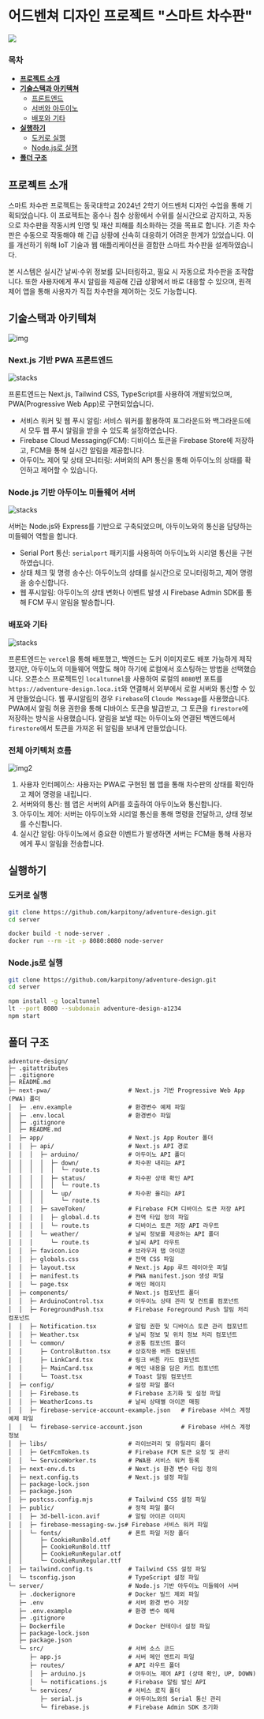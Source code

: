 # 어드벤쳐 디자인 프로젝트 "스마트 차수판"

<img src="/img/screenshot01.png"/>

### 목차
- [**프로젝트 소개**](#프로젝트-소개)
- [**기술스택과 아키텍쳐**](#기술스택과-아키텍쳐)
   - [프론트엔드](#프론트엔드)
   - [서버와 아두이노](#서버와-아두이노)
   - [배포와 기타](#배포와-기타)
- [**실행하기**](#실행하기)
   - [도커로 실행](#도커로-실행)
   - [Node.js로 실행](#nodejs로-실행)
- [**폴더 구조**](#폴더-구조)

## 프로젝트 소개
스마트 차수판 프로젝트는 동국대학교 2024년 2학기 어드벤처 디자인 수업을 통해 기획되었습니다. 이 프로젝트는 홍수나 침수 상황에서 수위를 실시간으로 감지하고, 자동으로 차수판을 작동시켜 인명 및 재산 피해를 최소화하는 것을 목표로 합니다. 기존 차수판은 수동으로 작동해야 해 긴급 상황에 신속히 대응하기 어려운 한계가 있었습니다. 이를 개선하기 위해 IoT 기술과 웹 애플리케이션을 결합한 스마트 차수판을 설계하였습니다.

본 시스템은 실시간 날씨·수위 정보를 모니터링하고, 필요 시 자동으로 차수판을 조작합니다. 또한 사용자에게 푸시 알림을 제공해 긴급 상황에서 바로 대응할 수 있으며, 원격 제어 앱을 통해 사용자가 직접 차수판을 제어하는 것도 가능합니다.

## 기술스택과 아키텍쳐
![img](/img/architecture.png)

### Next.js 기반 PWA 프론트엔드
![stacks](https://go-skill-icons.vercel.app/api/icons?i=nextjs,tailwindcss,typescript)

프론트엔드는 Next.js, Tailwind CSS, TypeScript를 사용하여 개발되었으며, PWA(Progressive Web App)로 구현되었습니다.
- 서비스 워커 및 웹 푸시 알림: 서비스 워커를 활용하여 포그라운드와 백그라운드에서 모두 웹 푸시 알림을 받을 수 있도록 설정하였습니다.
- Firebase Cloud Messaging(FCM): 디바이스 토큰을 Firebase Store에 저장하고, FCM을 통해 실시간 알림을 제공합니다.
- 아두이노 제어 및 상태 모니터링: 서버와의 API 통신을 통해 아두이노의 상태를 확인하고 제어할 수 있습니다.

### Node.js 기반 아두이노 미들웨어 서버
![stacks](https://go-skill-icons.vercel.app/api/icons?i=javascript,nodejs,express,arduino)

서버는 Node.js와 Express를 기반으로 구축되었으며, 아두이노와의 통신을 담당하는 미들웨어 역할을 합니다.
- Serial Port 통신: `serialport` 패키지를 사용하여 아두이노와 시리얼 통신을 구현하였습니다.
- 상태 체크 및 명령 송수신: 아두이노의 상태를 실시간으로 모니터링하고, 제어 명령을 송수신합니다.
- 웹 푸시알림: 아두이노의 상태 변화나 이벤트 발생 시 Firebase Admin SDK를 통해 FCM 푸시 알림을 발송합니다.

### 배포와 기타
![stacks](https://go-skill-icons.vercel.app/api/icons?i=vercel,docker,firebase)

프론트엔드는 `vercel`을 통해 배포했고, 백엔드는 도커 이미지로도 배포 가능하게 제작했지만, 아두이노의 미들웨어 역할도 해야 하기에 로컬에서 호스팅하는 방법을 선택했습니다. 오픈소스 프로젝트인 `localtunnel`을 사용하여 로컬의 `8080`번 포트를 `https://adventure-design.loca.it`와 연결해서 외부에서 로컬 서버와 통신할 수 있게 만들었습니다. 웹 푸시알림의 경우 `Firebase`의 `Cloude Message`를 사용했습니다. PWA에서 알림 허용 권한을 통해 디바이스 토큰을 발급받고, 그 토큰을 `firestore`에 저장하는 방식을 사용했습니다. 알림을 보낼 때는 아두이노와 연결된 백엔드에서 `firestore`에서 토큰을 가져온 뒤 알림을 보내게 만들었습니다.

### 전체 아키텍처 흐름

![img2](/img/architecture2.png)

1. 사용자 인터페이스: 사용자는 PWA로 구현된 웹 앱을 통해 차수판의 상태를 확인하고 제어 명령을 내립니다.
2. 서버와의 통신: 웹 앱은 서버의 API를 호출하여 아두이노와 통신합니다.
3. 아두이노 제어: 서버는 아두이노와 시리얼 통신을 통해 명령을 전달하고, 상태 정보를 수신합니다.
4. 실시간 알림: 아두이노에서 중요한 이벤트가 발생하면 서버는 FCM을 통해 사용자에게 푸시 알림을 전송합니다.

## 실행하기

### 도커로 실행
```sh
git clone https://github.com/karpitony/adventure-design.git
cd server

docker build -t node-server .
docker run --rm -it -p 8080:8080 node-server
```

### Node.js로 실행
```sh
git clone https://github.com/karpitony/adventure-design.git
cd server

npm install -g localtunnel
lt --port 8080 --subdomain adventure-design-a1234
npm start
```

## 폴더 구조
```
adventure-design/
├─ .gitattributes
├─ .gitignore
├─ README.md
├─ next-pwa/                      # Next.js 기반 Progressive Web App (PWA) 폴더
│  ├─ .env.example                # 환경변수 예제 파일
│  ├─ .env.local                  # 환경변수 파일
│  ├─ .gitignore
│  ├─ README.md
│  ├─ app/                        # Next.js App Router 폴더
│  │  ├─ api/                     # Next.js API 경로
│  │  │  ├─ arduino/              # 아두이노 API 폴더
│  │  │  │  ├─ down/              # 차수판 내리는 API
│  │  │  │  │  └─ route.ts
│  │  │  │  ├─ status/            # 차수판 상태 확인 API
│  │  │  │  │  └─ route.ts
│  │  │  │  └─ up/                # 차수판 올리는 API
│  │  │  │     └─ route.ts
│  │  │  ├─ saveToken/            # Firebase FCM 디바이스 토큰 저장 API
│  │  │  │  ├─ global.d.ts        # 전역 타입 정의 파일
│  │  │  │  └─ route.ts           # 디바이스 토큰 저장 API 라우트
│  │  │  └─ weather/              # 날씨 정보를 제공하는 API 폴더
│  │  │     └─ route.ts           # 날씨 API 라우트
│  │  ├─ favicon.ico              # 브라우저 탭 아이콘
│  │  ├─ globals.css              # 전역 CSS 파일
│  │  ├─ layout.tsx               # Next.js App 루트 레이아웃 파일
│  │  ├─ manifest.ts              # PWA manifest.json 생성 파일
│  │  └─ page.tsx                 # 메인 페이지
│  ├─ components/                 # Next.js 컴포넌트 폴더
│  │  ├─ ArduinoControl.tsx       # 아두이노 상태 관리 및 컨트롤 컴포넌트
│  │  ├─ ForegroundPush.tsx       # Firebase Foreground Push 알림 처리 컴포넌트
│  │  ├─ Notification.tsx         # 알림 권한 및 디바이스 토큰 관리 컴포넌트
│  │  ├─ Weather.tsx              # 날씨 정보 및 위치 정보 처리 컴포넌트
│  │  └─ common/                  # 공통 컴포넌트 폴더
│  │     ├─ ControlButton.tsx     # 상호작용 버튼 컴포넌트
│  │     ├─ LinkCard.tsx          # 링크 버튼 카드 컴포넌트
│  │     ├─ MainCard.tsx          # 메인 내용을 담은 카드 컴포넌트
│  │     └─ Toast.tsx             # Toast 알림 컴포넌트
│  ├─ config/                     # 설정 파일 폴더
│  │  ├─ Firebase.ts              # Firebase 초기화 및 설정 파일
│  │  ├─ WeatherIcons.ts          # 날씨 상태별 아이콘 매핑
│  │  ├─ firebase-service-account-example.json   # Firebase 서비스 계정 예제 파일
│  │  └─ firebase-service-account.json           # Firebase 서비스 계정 정보
│  ├─ libs/                       # 라이브러리 및 유틸리티 폴더
│  │  ├─ GetFcmToken.ts           # Firebase FCM 토큰 요청 및 관리
│  │  └─ ServiceWorker.ts         # PWA용 서비스 워커 등록
│  ├─ next-env.d.ts               # Next.js 환경 변수 타입 정의
│  ├─ next.config.ts              # Next.js 설정 파일
│  ├─ package-lock.json
│  ├─ package.json
│  ├─ postcss.config.mjs          # Tailwind CSS 설정 파일
│  ├─ public/                     # 정적 파일 폴더
│  │  ├─ 3d-bell-icon.avif        # 알림 아이콘 이미지
│  │  ├─ firebase-messaging-sw.js# Firebase 서비스 워커 파일
│  │  └─ fonts/                   # 폰트 파일 저장 폴더
│  │     ├─ CookieRunBold.otf
│  │     ├─ CookieRunBold.ttf
│  │     ├─ CookieRunRegular.otf
│  │     └─ CookieRunRegular.ttf
│  ├─ tailwind.config.ts          # Tailwind CSS 설정 파일
│  └─ tsconfig.json               # TypeScript 설정 파일
└─ server/                        # Node.js 기반 아두이노 미들웨어 서버
   ├─ .dockerignore               # Docker 빌드 제외 파일
   ├─ .env                        # 서버 환경 변수 저장
   ├─ .env.example                # 환경 변수 예제
   ├─ .gitignore
   ├─ Dockerfile                  # Docker 컨테이너 설정 파일
   ├─ package-lock.json
   ├─ package.json
   └─ src/                        # 서버 소스 코드
      ├─ app.js                   # 서버 메인 엔트리 파일
      ├─ routes/                  # API 라우트 폴더
      │  ├─ arduino.js            # 아두이노 제어 API (상태 확인, UP, DOWN)
      │  └─ notifications.js      # Firebase 알림 발신 API
      └─ services/                # 서비스 로직 폴더
         ├─ serial.js             # 아두이노와의 Serial 통신 관리
         └─ firebase.js           # Firebase Admin SDK 초기화
```
